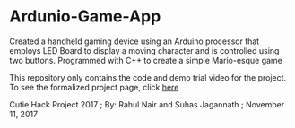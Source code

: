 # Ardunio-Game-App
Created a handheld gaming device using an Arduino processor that employs LED Board to display a moving character and is controlled using two buttons. Programmed with C++ to create a simple Mario-esque game 



 This repository only contains the code and demo trial video for the project.  To see the formalized project page, click [here](https://devpost.com/software/arduinolcdgame#updates)



Cutie Hack Project 2017 ; By: Rahul Nair and Suhas Jagannath ; November 11, 2017

